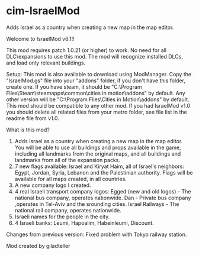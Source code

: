 # cim-IsraelMod
Adds Israel as a country when creating a new map in the map editor.

Welcome to IsraelMod v6.1!!

This mod requires patch 1.0.21 (or higher) to work.
No need for all DLC\expansions to use this mod. The mod will recognize installed DLCs, and load only relevant buildings.

Setup:
This mod is also available to download using ModManager.
Copy the "IsraelMod.gs" file into your "addons" folder, if you don't have this folder, create one.
If you have steam, it should be "C:\Program Files\Steam\steamapps\common\cities in motion\addons" by default.
Any other version will be "C:\Program Files\Cities in Motion\addons" by default.
This mod should be compatible to any other mod.
If you had IsraelMod v1.0 you should delete all related files from your metro folder, see file list in the readme file from v1.0.

What is this mod?
1) Adds Israel as a country when creating a new map in the map editor.
You will be able to use all buildings and props available in the game, including all landmarks from the original maps, and all buildings and landmarks from all of the expansion packs.
2) 7 new flags available: Israel and Kiryat Haim, all of Israel's neighbors: Egypt, Jordan, Syria, Lebanon and the Palestinian authority.  Flags will be available for all maps created, in all countries.
3) A new company logo I created.
4) 4 real Israeli transport company logos:
Egged (new and old logos) - The national bus company, operates nationwide.
Dan - Private bus company ,operates in Tel-Aviv and the srounding cities.
Israel Railways - The national rail company, operates nationwide.
5) Israeli names for the people in the city.
6) 4 Israeli banks: Leumi, Hapoalim, Habeinleumi, Discount.

Changes from previous version:
Fixed problem with Tokyo railway station.

Mod created by giladteller
